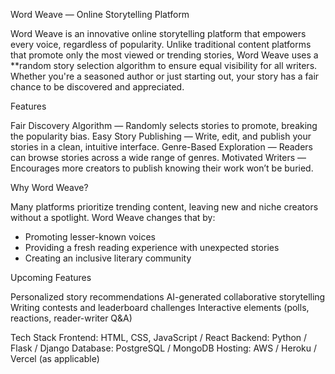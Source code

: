 Word Weave — Online Storytelling Platform

Word Weave is an innovative online storytelling platform that empowers every voice, regardless of popularity. Unlike traditional content platforms that promote only the most viewed or trending stories, Word Weave uses a **random story selection algorithm to ensure equal visibility for all writers. Whether you're a seasoned author or just starting out, your story has a fair chance to be discovered and appreciated.

Features

Fair Discovery Algorithm — Randomly selects stories to promote, breaking the popularity bias.
Easy Story Publishing — Write, edit, and publish your stories in a clean, intuitive interface.
Genre-Based Exploration — Readers can browse stories across a wide range of genres.
Motivated Writers — Encourages more creators to publish knowing their work won’t be buried.

Why Word Weave?

Many platforms prioritize trending content, leaving new and niche creators without a spotlight. Word Weave changes that by:
- Promoting lesser-known voices
- Providing a fresh reading experience with unexpected stories
- Creating an inclusive literary community

Upcoming Features

Personalized story recommendations
AI-generated collaborative storytelling
Writing contests and leaderboard challenges
Interactive elements (polls, reactions, reader-writer Q&A)

Tech Stack
Frontend: HTML, CSS, JavaScript / React
Backend: Python / Flask / Django
Database: PostgreSQL / MongoDB
Hosting: AWS / Heroku / Vercel (as applicable)






